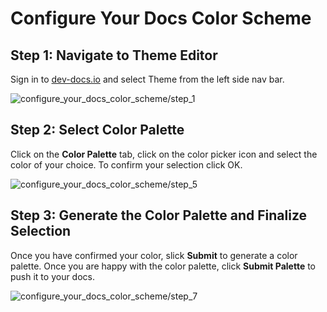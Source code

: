 
  
  # Configure Your Docs Color Scheme

## Step 1: Navigate to Theme Editor

Sign in to [dev-docs.io](https://dev-docs.io) and select Theme from the left side nav bar.

![configure_your_docs_color_scheme/step_1](/img/configure_your_docs_color_scheme/step_1.png)

## Step 2: Select Color Palette

Click on the **Color Palette** tab, click on the color picker icon and select the color of your choice. To confirm your selection click OK. 

![configure_your_docs_color_scheme/step_5](/img/configure_your_docs_color_scheme/step_5.png)

## Step 3: Generate the Color Palette and Finalize Selection 

Once you have confirmed your color, slick **Submit** to generate a color palette. Once you are happy with the color palette, click **Submit Palette** to push it to your docs. 

![configure_your_docs_color_scheme/step_7](/img/configure_your_docs_color_scheme/step_7.png)
  
  